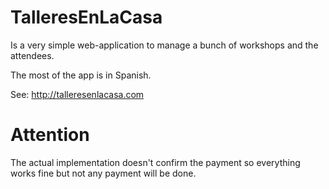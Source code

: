 # TalleresEnLaCasa

Is a very simple web-application to manage a bunch of workshops and the attendees.

The most of the app is in Spanish.

See: http://talleresenlacasa.com

# Attention

The actual implementation doesn't confirm the payment so everything works fine but not any payment will be done.